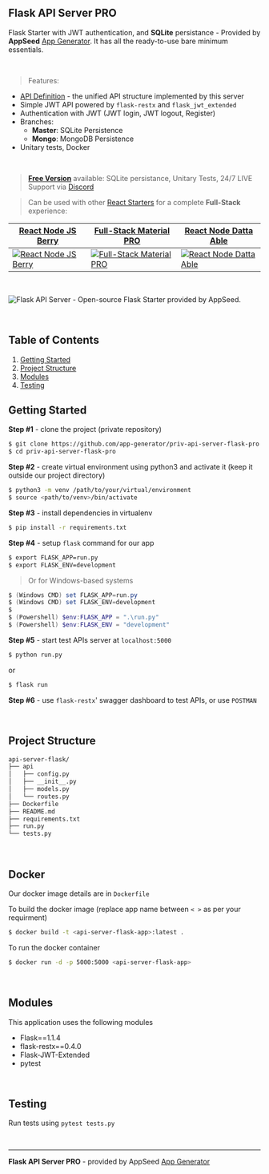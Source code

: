 ## Flask API Server PRO

Flask Starter with JWT authentication, and **SQLite** persistance - Provided by **AppSeed** [App Generator](https://appseed.us/app-generator).
It has all the ready-to-use bare minimum essentials.

<br />

> Features:

- [API Definition](https://docs.appseed.us/boilerplate-code/api-unified-definition) - the unified API structure implemented by this server
- Simple JWT API powered by `flask-restx` and `flask_jwt_extended`
- Authentication with JWT (JWT login, JWT logout, Register)
- Branches:
    - **Master**: SQLite Persistence
    - **Mongo**:  MongoDB Persistence
- Unitary tests, Docker

<br />

> **[Free Version](https://github.com/app-generator/api-server-flask-pro)** available: SQLite persistance, Unitary Tests, 24/7 LIVE Support via [Discord](https://discord.gg/fZC6hup)

> Can be used with other [React Starters](https://appseed.us/apps/react) for a complete **Full-Stack** experience:

| [React Node JS Berry](https://appseed.us/product/react-node-js-berry-dashboard) | [Full-Stack Material PRO](https://appseed.us/full-stack/react-material-dashboard) | [React Node Datta Able](https://github.com/app-generator/react-datta-able) |
| --- | --- | --- |
| [![React Node JS Berry](https://user-images.githubusercontent.com/51070104/124934742-aa392300-e00d-11eb-83bf-28d8b8704ec8.png)](https://appseed.us/product/react-node-js-berry-dashboard) | [![Full-Stack Material PRO](https://user-images.githubusercontent.com/51070104/128878037-50da7a12-787d-455d-933a-30b2957e2896.png)](https://appseed.us/full-stack/react-material-dashboard) | [![React Node Datta Able](https://user-images.githubusercontent.com/51070104/125737710-834a9e6f-c39b-4f3b-a42a-9583ce2ce1da.png)](https://github.com/app-generator/react-datta-able)

<br />

![Flask API Server - Open-source Flask Starter provided by AppSeed.](https://user-images.githubusercontent.com/51070104/126349643-264d4cf4-6d0b-4c24-8185-adf69409fa4e.png)

<br />

## Table of Contents

1. [Getting Started](#getting-started)
2. [Project Structure](#project-structure)
3. [Modules](#modules)
4. [Testing](#testing)


## Getting Started

**Step #1** - clone the project (private repository)

```bash
$ git clone https://github.com/app-generator/priv-api-server-flask-pro.git
$ cd priv-api-server-flask-pro
```

**Step #2** - create virtual environment using python3 and activate it (keep it outside our project directory)

```bash
$ python3 -m venv /path/to/your/virtual/environment
$ source <path/to/venv>/bin/activate
```

**Step #3** - install dependencies in virtualenv

```bash
$ pip install -r requirements.txt
```

**Step #4** - setup `flask` command for our app

```bash
$ export FLASK_APP=run.py
$ export FLASK_ENV=development
```

> Or for Windows-based systems

```powershell
$ (Windows CMD) set FLASK_APP=run.py
$ (Windows CMD) set FLASK_ENV=development
$
$ (Powershell) $env:FLASK_APP = ".\run.py"
$ (Powershell) $env:FLASK_ENV = "development"
```

**Step #5** - start test APIs server at `localhost:5000`

```bash
$ python run.py
```
or 
```bash
$ flask run
```

**Step #6** - use `flask-restx`' swagger dashboard to test APIs, or use `POSTMAN`

<br />

## Project Structure

```bash
api-server-flask/
├── api
│   ├── config.py
│   ├── __init__.py
│   ├── models.py
│   └── routes.py
├── Dockerfile
├── README.md
├── requirements.txt
├── run.py
└── tests.py
```

<br />

## Docker

Our docker image details are in `Dockerfile`

To build the docker image (replace app name between `< >` as per your requirment)

```bash
$ docker build -t <api-server-flask-app>:latest .
```

To run the docker container

```bash
$ docker run -d -p 5000:5000 <api-server-flask-app>
```

<br />

## Modules

This application uses the following modules

 - Flask==1.1.4
 - flask-restx==0.4.0
 - Flask-JWT-Extended
 - pytest

<br />

## Testing

Run tests using `pytest tests.py`

<br />

---
**Flask API Server PRO** - provided by AppSeed [App Generator](https://appseed.us)

